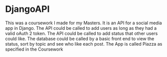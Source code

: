 # DjangoAPI
This was a coursework I made for my Masters. It is an API for a social media app in Django.
The API could be called to add users as long as they had a valid oAuth 2 token.
The API could be called to add status that other users could like. The database could be called by a basic front end to view the status, sort by topic and see who like each post.
The App is called Piazza as specified in the Coursework

